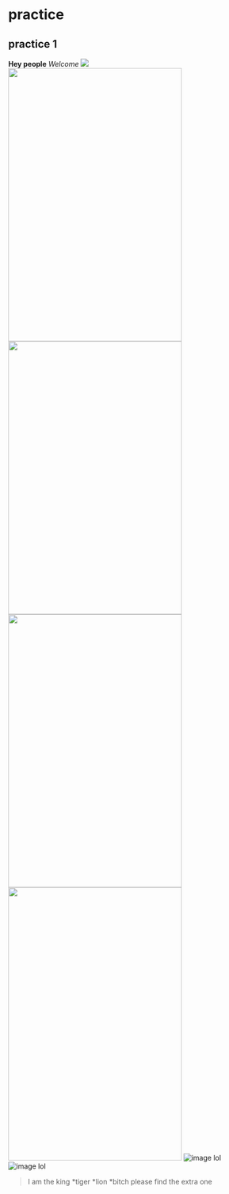 # practice
## practice 1
**Hey people**
_Welcome_
<img src=“https://user-images.githubusercontent.com/124692720/219932913-6e23f62f-fd70-4d2f-8fa6-dba853a6ff67.jpg” width=“550” height=“350”>
<img src="https://user-images.githubusercontent.com/125072577/219838007-20b6fc5a-8667-4e72-b4d2-b9cd0975807e.jpg" width="350" height="550">
<img src="https://user-images.githubusercontent.com/124692720/219933485-8ccf2e84-b199-43dd-8a1d-5b4678baebe2.JPG" width="350" height="550">
<img src="https://user-images.githubusercontent.com/124692720/219933586-3a24a3e1-4af6-4ae8-9240-35daa2d586dc.png" width="350" height="550">
<img src="https://user-images.githubusercontent.com/124692720/219933674-a76c3dc9-4891-4bf3-8403-b96e9557bcbe.png" width="350" height="550">
![image lol](https://user-images.githubusercontent.com/124692720/219933674-a76c3dc9-4891-4bf3-8403-b96e9557bcbe.png)
![image lol](https://user-images.githubusercontent.com/124692720/219933674-a76c3dc9-4891-4bf3-8403-b96e9557bcbe.png)
>I am the king
*tiger
*lion
*bitch
please find the extra one
